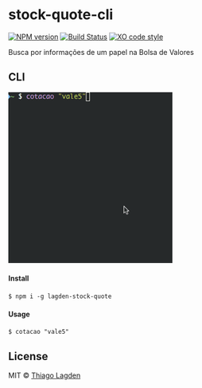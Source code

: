 # stock-quote-cli

[![NPM version][npm-img]][npm]
[![Build Status][ci-img]][ci]
[![XO code style][xo-img]][xo]

[npm-img]:       https://img.shields.io/npm/v/lagden-stock-quote.svg
[npm]:           https://www.npmjs.com/package/lagden-stock-quote
[ci-img]:        https://travis-ci.org/lagden/stock-quote-cli.svg
[ci]:            https://travis-ci.org/lagden/stock-quote-cli
[xo-img]:        https://img.shields.io/badge/code_style-XO-5ed9c7.svg
[xo]:            https://github.com/sindresorhus/xo


Busca por informações de um papel na Bolsa de Valores


## CLI

![Demo CLI](https://raw.githubusercontent.com/lagden/stock-quote-cli/master/demo.gif)


#### Install

```
$ npm i -g lagden-stock-quote
```


#### Usage

```
$ cotacao "vale5"
```


## License

MIT © [Thiago Lagden](http://lagden.in)
